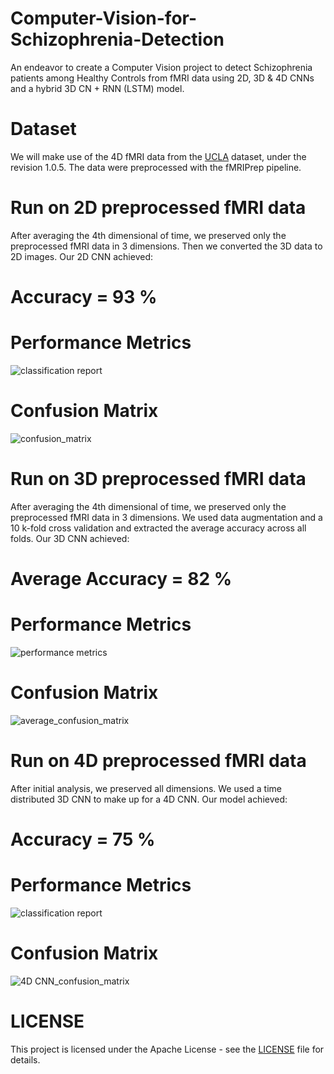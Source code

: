 # Computer-Vision-for-Schizophrenia-Detection
An endeavor to create a Computer Vision project to detect Schizophrenia patients among Healthy Controls from fMRI data using 2D, 3D & 4D CNNs and a hybrid 3D CN + RNN (LSTM) model.

# Dataset
We will make use of the 4D fMRI data from the [UCLA](https://openfmri.org/dataset/ds000030/) dataset, under the revision 1.0.5. The data were preprocessed with the fMRIPrep pipeline.

# Run on 2D preprocessed fMRI data

After averaging the 4th dimensional of time, we preserved only the preprocessed fMRI data in 3 dimensions. Then we converted the 3D data to 2D images. Our 2D CNN achieved:
# Accuracy = 93 %

# Performance Metrics
![classification report](https://github.com/GeoLek/Computer-Vision-for-Schizophrenia-Detection/assets/89878177/b61d5c3a-acd1-452c-879d-34b642888a04)

# Confusion Matrix
![confusion_matrix](https://github.com/GeoLek/Computer-Vision-for-Schizophrenia-Detection/assets/89878177/ad2a294d-423e-4957-9e82-238216150680)

# Run on 3D preprocessed fMRI data

After averaging the 4th dimensional of time, we preserved only the preprocessed fMRI data in 3 dimensions. We used data augmentation and a 10 k-fold cross validation and extracted the average accuracy across all folds. Our 3D CNN achieved:
# Average Accuracy = 82 %

# Performance Metrics
![performance metrics](https://github.com/GeoLek/Computer-Vision-for-Schizophrenia-Detection/assets/89878177/b9d1e812-52cd-4db5-ab5d-8f685bb41ebb)

# Confusion Matrix
![average_confusion_matrix](https://github.com/GeoLek/Computer-Vision-for-Schizophrenia-Detection/assets/89878177/96fa9e58-87d8-48db-a5c1-21e1bcb8efd6)

# Run on 4D preprocessed fMRI data

After initial analysis, we preserved all dimensions. We used a time distributed 3D CNN to make up for a 4D CNN. Our model achieved:
# Accuracy = 75 %

# Performance Metrics
![classification report](https://github.com/GeoLek/Computer-Vision-for-Schizophrenia-Detection/assets/89878177/c110524d-6bfb-4361-99a7-c49ebc0fe892)

# Confusion Matrix
![4D CNN_confusion_matrix](https://github.com/GeoLek/Computer-Vision-for-Schizophrenia-Detection/assets/89878177/33bda30f-3aef-47b1-8dc3-7afbb4053dba)

# LICENSE
This project is licensed under the Apache License - see the [LICENSE](https://github.com/GeoLek/Computer-Vision-for-Schizophrenia-Detection/blob/main/LICENSE) file for details.
